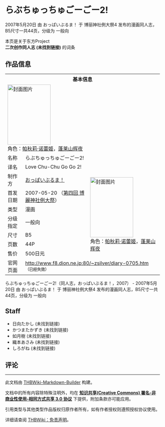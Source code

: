 # らぶちゅっちゅごーごー2!

<!-- source html: G:\repos\THBWiki-Markdown-Builder\THBWikiMarkdown\Temp\main\f\f2\ns0%3A%E3%82%89%E3%81%B6%E3%81%A1%E3%82%85%E3%81%A3%E3%81%A1%E3%82%85%E3%81%94%E3%83%BC%E3%81%94%E3%83%BC2%21.html -->

2007年5月20日 由 おっぱいぶるま！ 于 博丽神社例大祭4 发布的漫画同人志，B5尺寸一共44页，分级为 一般向

本页是关于东方Project  
 **二次创作同人志 (未找到链接)** 的词条

## 作品信息

<table><tbody><tr><th colspan="3">基本信息</th></tr><tr><td class="cover-artwork-mobile" colspan="2"><a href="./文件-らぶちゅっちゅごーごー2!封面.jpg.md" class="image" title="封面图片"><img alt="封面图片" src="https://upload.thwiki.cc/thumb/6/61/%E3%82%89%E3%81%B6%E3%81%A1%E3%82%85%E3%81%A3%E3%81%A1%E3%82%85%E3%81%94%E3%83%BC%E3%81%94%E3%83%BC2%21%E5%B0%81%E9%9D%A2.jpg/140px-%E3%82%89%E3%81%B6%E3%81%A1%E3%82%85%E3%81%A3%E3%81%A1%E3%82%85%E3%81%94%E3%83%BC%E3%81%94%E3%83%BC2%21%E5%B0%81%E9%9D%A2.jpg" decoding="async" loading="lazy" width="140" height="196" srcset="https://upload.thwiki.cc/thumb/6/61/%E3%82%89%E3%81%B6%E3%81%A1%E3%82%85%E3%81%A3%E3%81%A1%E3%82%85%E3%81%94%E3%83%BC%E3%81%94%E3%83%BC2%21%E5%B0%81%E9%9D%A2.jpg/210px-%E3%82%89%E3%81%B6%E3%81%A1%E3%82%85%E3%81%A3%E3%81%A1%E3%82%85%E3%81%94%E3%83%BC%E3%81%94%E3%83%BC2%21%E5%B0%81%E9%9D%A2.jpg 1.5x, https://upload.thwiki.cc/thumb/6/61/%E3%82%89%E3%81%B6%E3%81%A1%E3%82%85%E3%81%A3%E3%81%A1%E3%82%85%E3%81%94%E3%83%BC%E3%81%94%E3%83%BC2%21%E5%B0%81%E9%9D%A2.jpg/280px-%E3%82%89%E3%81%B6%E3%81%A1%E3%82%85%E3%81%A3%E3%81%A1%E3%82%85%E3%81%94%E3%83%BC%E3%81%94%E3%83%BC2%21%E5%B0%81%E9%9D%A2.jpg 2x" data-file-width="422" data-file-height="591"></a><div class="cover-char">角色：<a href="./帕秋莉·诺蕾姬.md" title="帕秋莉·诺蕾姬">帕秋莉·诺蕾姬</a>，<a href="./蓬莱山辉夜.md" title="蓬莱山辉夜">蓬莱山辉夜</a></div></td>
</tr><tr><td class="label">名称</td><td colspan="2"> らぶちゅっちゅごーごー2! </td></tr><tr><td class="label">译名</td><td colspan="2"> Love Chu-Chu Go Go 2! </td></tr><tr><td class="label">制作方</td><td><a href="./おっぱいぶるま！.md" title="おっぱいぶるま！">おっぱいぶるま！</a></td><td class="cover-artwork" rowspan="7" style="min-width:196px;"><a href="./文件-らぶちゅっちゅごーごー2!封面.jpg.md" class="image" title="封面图片"><img alt="封面图片" src="https://upload.thwiki.cc/thumb/6/61/%E3%82%89%E3%81%B6%E3%81%A1%E3%82%85%E3%81%A3%E3%81%A1%E3%82%85%E3%81%94%E3%83%BC%E3%81%94%E3%83%BC2%21%E5%B0%81%E9%9D%A2.jpg/140px-%E3%82%89%E3%81%B6%E3%81%A1%E3%82%85%E3%81%A3%E3%81%A1%E3%82%85%E3%81%94%E3%83%BC%E3%81%94%E3%83%BC2%21%E5%B0%81%E9%9D%A2.jpg" decoding="async" loading="lazy" width="140" height="196" srcset="https://upload.thwiki.cc/thumb/6/61/%E3%82%89%E3%81%B6%E3%81%A1%E3%82%85%E3%81%A3%E3%81%A1%E3%82%85%E3%81%94%E3%83%BC%E3%81%94%E3%83%BC2%21%E5%B0%81%E9%9D%A2.jpg/210px-%E3%82%89%E3%81%B6%E3%81%A1%E3%82%85%E3%81%A3%E3%81%A1%E3%82%85%E3%81%94%E3%83%BC%E3%81%94%E3%83%BC2%21%E5%B0%81%E9%9D%A2.jpg 1.5x, https://upload.thwiki.cc/thumb/6/61/%E3%82%89%E3%81%B6%E3%81%A1%E3%82%85%E3%81%A3%E3%81%A1%E3%82%85%E3%81%94%E3%83%BC%E3%81%94%E3%83%BC2%21%E5%B0%81%E9%9D%A2.jpg/280px-%E3%82%89%E3%81%B6%E3%81%A1%E3%82%85%E3%81%A3%E3%81%A1%E3%82%85%E3%81%94%E3%83%BC%E3%81%94%E3%83%BC2%21%E5%B0%81%E9%9D%A2.jpg 2x" data-file-width="422" data-file-height="591"></a><div class="cover-char">角色：<a href="./帕秋莉·诺蕾姬.md" title="帕秋莉·诺蕾姬">帕秋莉·诺蕾姬</a>，<a href="./蓬莱山辉夜.md" title="蓬莱山辉夜">蓬莱山辉夜</a></div></td>
</tr><tr><td class="label">首发日期</td><td>2007-05-20&#160;（<a href="/展会作品列表?e=%E5%8D%9A%E4%B8%BD%E7%A5%9E%E7%A4%BE%E4%BE%8B%E5%A4%A7%E7%A5%AD%234">第四回 博麗神社例大祭</a>）</td></tr><tr><td class="label">类型</td><td>漫画</td></tr><tr><td class="label">分级指定</td><td>一般向</td></tr><tr><td class="label">尺寸</td><td>B5</td></tr><tr><td class="label">页数</td><td>44P</td></tr><tr><td class="label">售价</td><td>500日元</td></tr>
<tr><td class="label">官网页面</td><td colspan="2"><a rel="nofollow" class="external free" href="http://www.f8.dion.ne.jp:80/~zsilver/diary-0705.htm">http://www.f8.dion.ne.jp:80/~zsilver/diary-0705.htm</a><br><span style="font-family: sans-serif; cursor: default; color:#555; font-size: 0.8em; bottom: 0.1em; font-weight: bold;" title="连接到已经失效网页">（已经失效）</span></td></tr></tbody></table>

らぶちゅっちゅごーごー2!（同人志，おっぱいぶるま！，2007） - 2007年5月20日 由 おっぱいぶるま！ 于 博丽神社例大祭4 发布的漫画同人志，B5尺寸一共44页，分级为 一般向

## Staff
- 日向たかし (未找到链接)
- かつまたかずき (未找到链接)
- 如月樹 (未找到链接)
- 織本あさみ (未找到链接)
- しろがね (未找到链接)


## 评论




---

此文档由 [THBWiki-Markdown-Builder](https://github.com/Delsin-Yu/THBWiki-Markdown-Builder) 构建。

文档中的所有内容除特殊注明外，均在 [**知识共享(Creative Commons) 署名-非商业性使用-相同方式共享 3.0 协议**](https://creativecommons.org/licenses/by-sa/3.0/deed.zh-hans) 下提供，附加条款亦可能应用。

引用类型与其他类型作品版权归原作者所有，如有作者授权则遵照授权协议使用。

详细请查阅 [THBWiki：免责声明](https://thbwiki.cc/THBWiki:%E5%85%8D%E8%B4%A3%E5%A3%B0%E6%98%8E)。

